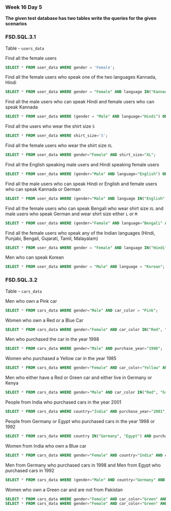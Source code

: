 ### Week 16 Day 5

**The given test database has two tables write the queries for the given scenarios**

### FSD.SQL.3.1

Table - `users_data`

Find all the female users

```sql
SELECT * FROM user_data WHERE gender = 'Female';
```

Find all the female users who speak one of the two languages Kannada, Hindi

```sql
SELECT * FROM user_data WHERE gender = "Female" AND language IN("Kannada", "Hindi");
```

Find all the male users who can speak Hindi and female users who can speak Kannada

```sql
SELECT * FROM user_data WHERE (gender = "Male" AND language="Hindi") OR (gender="Female" AND language="Kannada");
```

Find all the users who wear the shirt size `S`

```sql
SELECT * FROM user_data WHERE shirt_size='S';
```

Find all the female users who wear the shirt size `XL`

```sql
SELECT * FROM user_data WHERE gender="Female" AND shirt_size="XL";
```

Find all the English speaking male users and Hindi speaking female users

```sql
SELECT * FROM user_data WHERE (gender="Male" AND language="English") OR (gender="Female" AND language="Hindi");
```

Find all the male users who can speak Hindi or English and female users who can speak Kannada or German

```sql
SELECT * FROM user_data WHERE (gender="Male" AND language IN("English", "Hindi")) OR (gender="Female" AND language IN("Kannada", "German"));
```

Find all the female users who can speak Bengali who wear shirt size `XL` and male users who speak German and wear shirt size either `L` or `M`

```sql
SELECT * FROM user_data WHERE (gender="Female" AND language="Bengali" AND shirt_size="XL") OR (gender="Male" AND language="German" AND shirt_size IN("L", "M"));
```

Find all the female users who speak any of the Indian languages (Hindi, Punjabi, Bengali, Gujarati, Tamil, Malayalam)

```sql
SELECT * FROM user_data WHERE gender = "Female" AND language IN("Hindi", "Punjabi", "Bengali", "Gujarati", "Tamil", "Malayalam");
```

Men who can speak Korean

```sql
SELECT * FROM user_data WHERE gender = "Male" AND language = "Korean";
```

### FSD.SQL.3.2

Table - `cars_data`

Men who own a Pink car

```sql
SELECT * FROM cars_data WHERE gender="Male" AND car_color = "Pink";
```

Women who own a Red or a Blue Car

```sql
SELECT * FROM cars_data WHERE gender="Female" AND car_color IN("Red", "Blue");
```

Men who purchased the car in the year 1998

```sql
SELECT * FROM cars_data WHERE gender="Male" AND purchase_year="1998";
```

Women who purchased a Yellow car in the year 1985

```sql
SELECT * FROM cars_data WHERE gender="Female" AND car_color="Yellow" AND purchase_year = "1985";
```

Men who either have a Red or Green car and either live in Germany or Kenya

```sql
SELECT * FROM cars_data WHERE gender="Male" AND car_color IN("Red", "Green") AND country IN("Germany", "Kenya");
```

People from India who purchased cars in the year 2001

```sql
SELECT * FROM cars_data WHERE country="India" AND purchase_year="2001";
```

People from Germany or Egypt who purchased cars in the year 1998 or 1992

```sql
SELECT * FROM cars_data WHERE country IN("Germany", "Egypt") AND purchase_year IN(1998,1992);
```

Women from India who own a Blue car

```sql
SELECT * FROM cars_data WHERE gender="Female" AND country="India" AND car_color = "Blue";
```

Men from Germany who purchased cars in 1998 and Men from Egypt who purchased cars in 1992

```sql
SELECT * FROM cars_data WHERE (gender="Male" AND country="Germany" AND purchase_year=1998) OR ( gender="Male" AND country="Egypt" AND purchase_year=1992);
```

Women who own a Green car and are not from Pakistan

```sql
SELECT * FROM cars_data WHERE gender="Female" AND car_color="Green" AND NOT country = "Pakistan";
SELECT * FROM cars_data WHERE gender="Female" AND car_color="Green" AND country != "Pakistan";
```